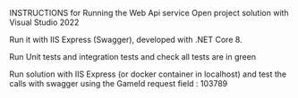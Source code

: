 INSTRUCTIONS for Running the Web Api service
Open project solution with Visual Studio 2022

Run it with IIS Express (Swagger), developed with .NET Core 8.

Run Unit tests and integration tests and check all tests are in green

Run solution with IIS Express (or docker container in localhost) and test the calls with swagger using the GameId request field : 103789